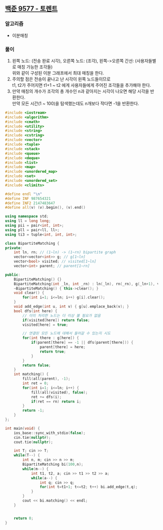 ## [백준 9577 - 토렌트](https://www.acmicpc.net/problem/9577)

### 알고리즘
- 이분매칭

### 풀이
1. 왼쪽 노드: (전송 완료 시각), 오른쪽 노드: (조각), 왼쪽->오른쪽 간선: (사용자들별로 매칭 가능한 조각들)  
   위와 같이 구성된 이분 그래프에서 최대 매칭을 한다.
2. 주의할 점은 전송이 끝나고 난 시각이 왼쪽 노드들이므로  
   t1, t2가 주어지면 t1+1 ~ t2 에게 사용자들에게 주어진 조각들을 추가해야 한다.
3. 만약 매칭의 개수가 조각의 총 개수인 n과 같아지는 시각이 나오면 해당 시각을 반환한다.  
   만약 모든 시간(1 ~ 100)을 탐색했는데도 n개보다 작다면 -1을 반환한다.

```c++
#include <iostream>
#include <algorithm>
#include <cmath>
#include <utility>
#include <string>
#include <cstring>
#include <vector>
#include <tuple>
#include <stack>
#include <queue>
#include <deque>
#include <list>
#include <map>
#include <unordered_map>
#include <set>
#include <unordered_set>
#include <climits>

#define endl "\n"
#define INF 987654321
#define INF2 2147483647
#define all(v) (v).begin(), (v).end()

using namespace std;
using ll = long long;
using pii = pair<int, int>;
using pll = pair<ll, ll>;
using ti3 = tuple<int, int, int>;

class BipartiteMatching {
private:
    int ln, rn; // (1~ln) -> (1~rn) bipartite graph
    vector<vector<int>> g; // g[1~ln]
    vector<bool> visited; // visited[1~ln]
    vector<int> parent; // parent[1~rn]

public:
    BipartiteMatching() {}
    BipartiteMatching(int _ln, int _rn) : ln(_ln), rn(_rn), g(_ln+1), visited(_ln+1), parent(_rn+1) {}
    ~BipartiteMatching() { this->clear(); }
    void clear() {
        for(int i=1; i<=ln; i++) g[i].clear();
    }
    void add_edge(int u, int v) { g[u].emplace_back(v); }
    bool dfs(int here) {
        // 이미 처리한 노드는 더 이상 볼 필요가 없음
        if(visited[here]) return false;
        visited[here] = true;

        // 연결된 모든 노드에 대해서 들어갈 수 있는지 시도
        for(int there : g[here]) {
            if(parent[there] == -1 || dfs(parent[there])) {
                parent[there] = here;
                return true;
            }
        }
        return false;
    }
    int matching() {
        fill(all(parent), -1);
        int ret = 0;
        for(int i=1; i<=ln; i++) {
            fill(all(visited), false);
            ret += dfs(i);
            if(ret == rn) return i;
        }
        return -1;
    }
};

int main(void) {
    ios_base::sync_with_stdio(false);
    cin.tie(nullptr);
    cout.tie(nullptr);

    int T; cin >> T;
    while(T--) {
        int n, m; cin >> n >> m;
        BipartiteMatching bi(100,n);
        while(m--) {
            int t1, t2, a; cin >> t1 >> t2 >> a;
            while(a--) {
                int q; cin >> q;
                for(int t=t1+1; t<=t2; t++) bi.add_edge(t,q);
            }
        }
        cout << bi.matching() << endl;
    }


    return 0;
}
```